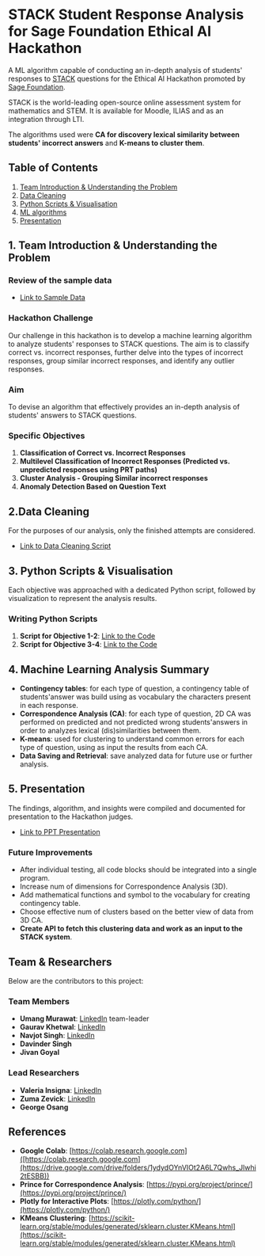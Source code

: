 # STACK Student Response Analysis for Sage Foundation Ethical AI Hackathon
A ML algorithm capable of conducting an in-depth analysis of students' responses to [STACK](https://stack-assessment.org/) questions for the Ethical AI Hackathon promoted by [Sage Foundation](https://www.sage.com/en-us/company/sage-foundation/). 

STACK is the world-leading open-source online assessment system for mathematics and STEM. It is available for Moodle, ILIAS and as an integration through LTI.

The algorithms used were **CA for discovery lexical similarity between students' incorrect answers** and **K-means to cluster them**.

## Table of Contents
1. [Team Introduction & Understanding the Problem](#team-introduction)
2. [Data Cleaning](#data-cleaning)
3. [Python Scripts & Visualisation](#scripts-and-visualisation)
4. [ML algorithms](#ml-algorithms)
5. [Presentation](#presentation)

## 1. Team Introduction & Understanding the Problem <a name="team-introduction"></a>
### Review of the sample data
* [Link to Sample Data](https://docs.google.com/spreadsheets/d/1lKqZ2Zz76gLx_kFqmoE8V4eDIg5wUbPf/edit#gid=1487606072)

### Hackathon Challenge
Our challenge in this hackathon is to develop a machine learning algorithm to analyze students' responses to STACK questions. The aim is to classify correct vs. incorrect responses, further delve into the types of incorrect responses, group similar incorrect responses, and identify any outlier responses.

### Aim
To devise an algorithm that effectively provides an in-depth analysis of students' answers to STACK questions.

### Specific Objectives
1. **Classification of Correct vs. Incorrect Responses**  
2. **Multilevel Classification of Incorrect Responses (Predicted vs. unpredicted responses using PRT paths)**
3. **Cluster Analysis - Grouping Similar incorrect responses**
4. **Anomaly Detection Based on Question Text**

## 2.Data Cleaning <a name="data-cleaning"></a>
For the purposes of our analysis, only the finished attempts are considered.
* [Link to Data Cleaning Script](<your_link_here>)

## 3. Python Scripts & Visualisation <a name="scripts-and-visualisation"></a>
Each objective was approached with a dedicated Python script, followed by visualization to represent the analysis results.

### Writing Python Scripts
1. **Script for Objective 1-2**: [Link to the Code](<your_link_here>)
2. **Script for Objective 3-4**: [Link to the Code](<your_link_here>)

## 4. Machine Learning Analysis Summary <a name="ml-algorithms"></a>
- **Contingency tables**: for each type of question, a contingency table of students'answer was build using as vocabulary the characters present in each response.
- **Correspondence Analysis (CA)**: for each type of question, 2D CA was performed on predicted and not predicted wrong students'answers in order to analyzes lexical (dis)similarities between them.
- **K-means**: used for clustering to understand common errors for each type of question, using as input the results from each CA.
- **Data Saving and Retrieval**: save analyzed data for future use or further analysis.

## 5. Presentation <a name="presentation"></a>
The findings, algorithm, and insights were compiled and documented for presentation to the Hackathon judges.
* [Link to PPT Presentation](<your_ppt_link_here>)

### Future Improvements
* After individual testing, all code blocks should be integrated into a single program.
* Increase num of dimensions for Correspondence Analysis (3D).
* Add mathematical functions and symbol to the vocabulary for creating contingency table.
* Choose effective num of clusters based on the better view of data from 3D CA.
* **Create API to fetch this clustering data and work as an input to the STACK system**.

## Team & Researchers
Below are the contributors to this project:
### Team Members
- **Umang Murawat**: [LinkedIn](www.linkedin.com/in/umangmurawat) team-leader
- **Gaurav Khetwal**: [LinkedIn](https://www.linkedin.com/in/gaurav-khetwal-967b03157/)
- **Navjot Singh**: [LinkedIn](https://www.linkedin.com/in/navjot-singh-b5147b84)
- **Davinder Singh**
- **Jivan Goyal**

### Lead Researchers
- **Valeria Insigna**: [LinkedIn](https://www.linkedin.com/in/valeria-insogna-05468a1a7/)
- **Zuma Zevick**: [LinkedIn](https://www.linkedin.com/in/juma-zevick-591241291/)
- **George Osang**

## References
- **Google Colab**: [https://colab.research.google.com]([https://colab.research.google.com](https://drive.google.com/drive/folders/1ydydOYnVIOt2A6L7Qwhs_Jlwhi2tESBB))
- **Prince for Correspondence Analysis**: [https://pypi.org/project/prince/](https://pypi.org/project/prince/)
- **Plotly for Interactive Plots**: [https://plotly.com/python/](https://plotly.com/python/)
- **KMeans Clustering**: [https://scikit-learn.org/stable/modules/generated/sklearn.cluster.KMeans.html](https://scikit-learn.org/stable/modules/generated/sklearn.cluster.KMeans.html)
